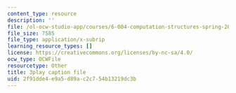 ```yaml
---
content_type: resource
description: ''
file: /ol-ocw-studio-app/courses/6-004-computation-structures-spring-2017/2f91dde4e9a5d89ac2c754b13219dc3b_muLn57VrGAA.srt
file_size: 7585
file_type: application/x-subrip
learning_resource_types: []
license: https://creativecommons.org/licenses/by-nc-sa/4.0/
ocw_type: OCWFile
resourcetype: Other
title: 3play caption file
uid: 2f91dde4-e9a5-d89a-c2c7-54b13219dc3b
---
```


